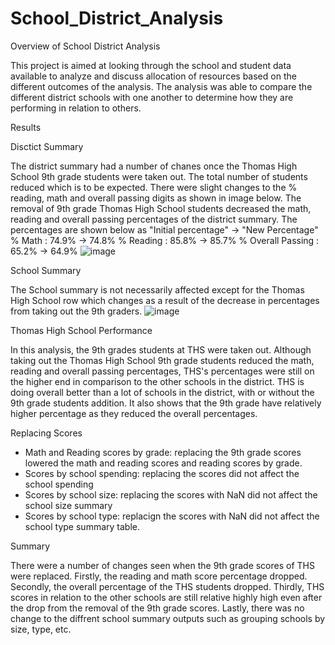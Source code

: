 # School_District_Analysis
Overview of School District Analysis

This project is aimed at looking through the school and student data available to analyze and discuss allocation of resources based on the different outcomes of the analysis. The analysis was able to compare the different district schools with one another to determine how they are performing in relation to others. 


Results

Disctict Summary 

The district summary had a number of chanes once the Thomas High School 9th grade students were taken out. The total number of students reduced which is to be expected. There were slight changes to the % reading, math and overall passing digits as shown in image below. 
The removal of 9th grade Thomas High School students decreased the math, reading and overall passing percentages of the district summary. The percentages are shown below as "Initial percentage" -> "New Percentage" 
% Math : 74.9% -> 74.8%
% Reading : 85.8% -> 85.7%
% Overall Passing : 65.2% -> 64.9%
![image](https://user-images.githubusercontent.com/85662949/126079756-ea1b5dbc-cf98-4199-a8a9-f97b934a8547.png)

School Summary 

The School summary is not necessarily affected except for the Thomas High School row which changes as a result of the decrease in percentages from taking out the 9th graders. 
![image](https://user-images.githubusercontent.com/85662949/126178038-f3cf9d38-95ec-4528-9be9-c07a10ee266b.png)


Thomas High School Performance

In this analysis, the 9th grades students at THS were taken out. Although taking out the Thomas High School 9th grade students reduced the math, reading and overall passing percentages, THS's percentages were still on the higher end in comparison to the other schools in the district. THS is doing overall better than a lot of schools in the district, with or without the 9th grade students addition. It also shows that the 9th grade have relatively higher percentage as they reduced the overall percentages. 

Replacing Scores 

- Math and Reading scores by grade: replacing the 9th grade scores lowered the math and reading scores and reading scores by grade. 
- Scores by school spending: replacing the scores did not affect the school spending 
- Scores by school size: replacing the scores with NaN did not affect the school size summary 
- Scores by school type: replacign the scores with NaN did not affect the school type summary table.

Summary 

There were a number of changes seen when the 9th grade scores of THS were replaced. Firstly, the reading and math score percentage dropped. Secondly, the overall percentage of the THS students dropped. Thirdly, THS scores in relation to the other schools are still relative highly high even after the drop from the removal of the 9th grade scores. Lastly, there was no change to the diffrent school summary outputs such as grouping schools by size, type, etc. 
